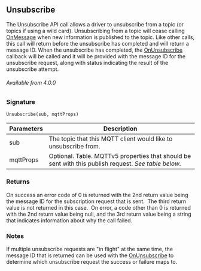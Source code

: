 ## Unsubscribe

The Unsubscribe API call allows a driver to unsubscribe from a topic (or topics if using a wild card).   Unsubscribing from a topic will cease calling [OnMessage][1] when new information is published to the topic.   Like other calls, this call will return before the unsubscribe has completed and will return a message ID.   When the unsubscribe has completed, the [OnUnsubscribe][2] callback will be called and it will be provided with the message ID for the unsubscribe request, along with status indicating the result of the unsubscribe attempt.


###### Available from 4.0.0


### Signature

`Unsubscribe(sub, mqttProps)`


| Parameters | Description                                                                                           |
| ---------- | ----------------------------------------------------------------------------------------------------- |
| sub        | The topic that this MQTT client would like to unsubscribe from.                                       |
| mqttProps  | Optional. Table. MQTTv5 properties that should be sent with this publish request.  _See table below._ |

### Returns

On success an error code of 0 is returned with the 2nd return value being the message ID for the subscription request that is sent.  The third return value is not returned in this case.  On error, a code other than 0 is returned with the 2nd return value being null, and the 3rd return value being a string that indicates information about why the call failed.

### Notes

If multiple unsubscribe requests are "in flight" at the same time, the message ID that is returned can be used with the [OnUnsubscribe][3] to determine which unsubscribe request the success or failure maps to.


[1]:	https://snap-one.github.io/docs-driverworks-api/#mqtt-interface-onmessagehandler
[2]:	https://snap-one.github.io/docs-driverworks-api/#mqtt-interface-onsubscribehandler
[3]:	https://snap-one.github.io/docs-driverworks-api-4.0.0-beta/#mqtt-lua-apis-onunsubscribehandler